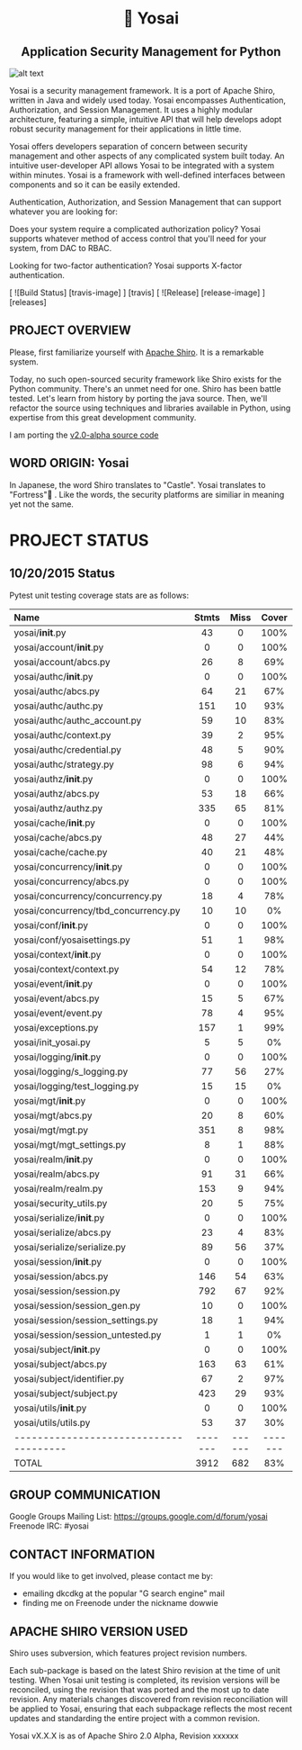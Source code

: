 <h1 align=center>🏯 Yosai</h1>
<h2 align=center>Application Security Management for Python</h2>

![alt text](http://i.imgur.com/QDhDfKN.jpg "Yosai 🏯 ")

Yosai is a security management framework.   It is a port of Apache Shiro,  written in Java and widely used today.
Yosai encompasses Authentication, Authorization, and Session Management.  It uses a highly modular architecture,
featuring a simple, intuitive API that will help develops adopt robust security management for their applications in little time.

Yosai offers developers separation of concern between security management and other aspects of any complicated system built today.  An intuitive user-developer API allows Yosai to be integrated with a system within minutes.  Yosai is a framework with well-defined interfaces between components and so it can be easily extended.

Authentication, Authorization, and Session Management that can support whatever you are looking for:

Does your system require a complicated authorization policy? Yosai supports whatever method of access control that you'll need for your system, from DAC to RBAC.

Looking for two-factor authentication?  Yosai supports X-factor authentication.

[ ![Build Status] [travis-image] ] [travis]
[ ![Release] [release-image] ] [releases]


PROJECT OVERVIEW
-----------------------------------------------------------------------
Please, first familiarize yourself with [Apache Shiro](http://shiro.apache.org/).  It is a remarkable system.

Today, no such open-sourced security framework like Shiro exists for the Python community.  There's an unmet need for one.  Shiro has been battle tested.  Let's learn from history by porting the java source.  Then, we'll refactor the source using techniques and libraries available in Python, using expertise from this great development community.

I am porting the [v2.0-alpha source code](http://svn.apache.org/repos/asf/shiro/branches/2.0-api-design-changes/)


WORD ORIGIN:  Yosai
-----------------------------------------------------------------------
In Japanese, the word Shiro translates to "Castle".  Yosai translates to "Fortress"🏯  . Like the words, the security platforms are similiar in meaning yet not the same.



PROJECT STATUS
==============

10/20/2015 Status
-----------------

Pytest unit testing coverage stats are as follows:

|Name                                  | Stmts |Miss  | Cover |
|:--------------------------------------|:-------:|:------:|:-------:|
| yosai/__init__.py                    | 43    | 0    | 100%  |
| yosai/account/__init__.py            | 0     | 0    | 100%  |
| yosai/account/abcs.py                | 26    | 8    | 69%   |
| yosai/authc/__init__.py              | 0     | 0    | 100%  |
| yosai/authc/abcs.py                  | 64    | 21   | 67%   |
| yosai/authc/authc.py                 | 151   | 10   | 93%   |
| yosai/authc/authc_account.py         | 59    | 10   | 83%   |
| yosai/authc/context.py               | 39    | 2    | 95%   |
| yosai/authc/credential.py            | 48    | 5    | 90%   |
| yosai/authc/strategy.py              | 98    | 6    | 94%   |
| yosai/authz/__init__.py              | 0     | 0    | 100%  |
| yosai/authz/abcs.py                  | 53    | 18   | 66%   |
| yosai/authz/authz.py                 | 335   | 65   | 81%   |
| yosai/cache/__init__.py              | 0     | 0    | 100%  |
| yosai/cache/abcs.py                  | 48    | 27   | 44%   |
| yosai/cache/cache.py                 | 40    | 21   | 48%   |
| yosai/concurrency/__init__.py        | 0     | 0    | 100%  |
| yosai/concurrency/abcs.py            | 0     | 0    | 100%  |
| yosai/concurrency/concurrency.py     | 18    | 4    | 78%   |
| yosai/concurrency/tbd_concurrency.py | 10    | 10   | 0%    |
| yosai/conf/__init__.py               | 0     | 0    | 100%  |
| yosai/conf/yosaisettings.py          | 51    | 1    | 98%   |
| yosai/context/__init__.py            | 0     | 0    | 100%  |
| yosai/context/context.py             | 54    | 12   | 78%   |
| yosai/event/__init__.py              | 0     | 0    | 100%  |
| yosai/event/abcs.py                  | 15    | 5    | 67%   |
| yosai/event/event.py                 | 78    | 4    | 95%   |
| yosai/exceptions.py                  | 157   | 1    | 99%   |
| yosai/init_yosai.py                  | 5     | 5    | 0%    |
| yosai/logging/__init__.py            | 0     | 0    | 100%  |
| yosai/logging/s_logging.py           | 77    | 56   | 27%   |
| yosai/logging/test_logging.py        | 15    | 15   | 0%    |
| yosai/mgt/__init__.py                | 0     | 0    | 100%  |
| yosai/mgt/abcs.py                    | 20    | 8    | 60%   |
| yosai/mgt/mgt.py                     | 351   | 8    | 98%   |
| yosai/mgt/mgt_settings.py            | 8     | 1    | 88%   |
| yosai/realm/__init__.py              | 0     | 0    | 100%  |
| yosai/realm/abcs.py                  | 91    | 31   | 66%   |
| yosai/realm/realm.py                 | 153   | 9    | 94%   |
| yosai/security_utils.py              | 20    | 5    | 75%   |
| yosai/serialize/__init__.py          | 0     | 0    | 100%  |
| yosai/serialize/abcs.py              | 23    | 4    | 83%   |
| yosai/serialize/serialize.py         | 89    | 56   | 37%   |
| yosai/session/__init__.py            | 0     | 0    | 100%  |
| yosai/session/abcs.py                | 146   | 54   | 63%   |
| yosai/session/session.py             | 792   | 67   | 92%   |
| yosai/session/session_gen.py         | 10    | 0    | 100%  |
| yosai/session/session_settings.py    | 18    | 1    | 94%   |
| yosai/session/session_untested.py    | 1     | 1    | 0%    |
| yosai/subject/__init__.py            | 0     | 0    | 100%  |
| yosai/subject/abcs.py                | 163   | 63   | 61%   |
| yosai/subject/identifier.py          | 67    | 2    | 97%   |
| yosai/subject/subject.py             | 423   | 29   | 93%   |
| yosai/utils/__init__.py              | 0     | 0    | 100%  |
| yosai/utils/utils.py                 | 53    | 37   | 30%   |
|--------------------------------------|-------|------|-------|
| TOTAL                                | 3912  | 682  | 83%   |



GROUP COMMUNICATION
-----------------------------------------------------------------------
Google Groups Mailing List:  https://groups.google.com/d/forum/yosai
Freenode IRC:  #yosai


CONTACT INFORMATION
-----------------------------------------------------------------------
If you would like to get involved, please contact me by:
- emailing dkcdkg at the popular "G search engine" mail
- finding me on Freenode under the nickname dowwie


APACHE SHIRO VERSION USED
-----------------------------------------------------------------------
Shiro uses subversion, which features project revision numbers.

Each sub-package is based on the latest Shiro revision at the time of unit testing.
When Yosai unit testing is completed, its revision versions will be reconciled,
using the revision that was ported and the most up to date revision.
Any materials changes discovered from revision reconciliation will be
applied to Yosai, ensuring that each subpackage reflects the most recent updates
and standarding the entire project with a common revision.

Yosai vX.X.X is as of Apache Shiro 2.0 Alpha, Revision xxxxxx
